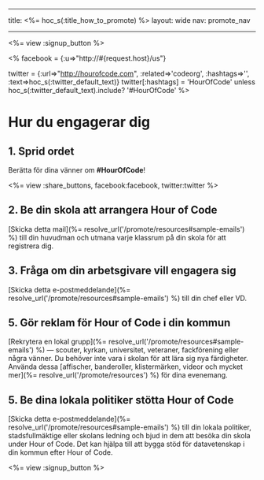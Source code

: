* * *

title: <%= hoc_s(:title_how_to_promote) %> layout: wide nav: promote_nav

* * *

<%= view :signup_button %>

<% facebook = {:u=>"http://#{request.host}/us"}

twitter = {:url=>"http://hourofcode.com", :related=>'codeorg', :hashtags=>'', :text=>hoc_s(:twitter_default_text)} twitter[:hashtags] = 'HourOfCode' unless hoc_s(:twitter_default_text).include? '#HourOfCode' %>

# Hur du engagerar dig

## 1. Sprid ordet

Berätta för dina vänner om **#HourOfCode**!

<%= view :share_buttons, facebook:facebook, twitter:twitter %>

## 2. Be din skola att arrangera Hour of Code

[Skicka detta mail](%= resolve_url('/promote/resources#sample-emails') %) till din huvudman och utmana varje klassrum på din skola för att registrera dig.

## 3. Fråga om din arbetsgivare vill engagera sig

[Skicka detta e-postmeddelande](%= resolve_url('/promote/resources#sample-emails') %) till din chef eller VD.

## 5. Gör reklam för Hour of Code i din kommun

[Rekrytera en lokal grupp](%= resolve_url('/promote/resources#sample-emails') %) — scouter, kyrkan, universitet, veteraner, fackförening eller några vänner. Du behöver inte vara i skolan för att lära sig nya färdigheter. Använda dessa [affischer, banderoller, klistermärken, videor och mycket mer](%= resolve_url('/promote/resources') %) för dina evenemang.

## 5. Be dina lokala politiker stötta Hour of Code

[Skicka detta e-postmeddelande](%= resolve_url('/promote/resources#sample-emails') %) till din lokala politiker, stadsfullmäktige eller skolans ledning och bjud in dem att besöka din skola under Hour of Code. Det kan hjälpa till att bygga stöd för datavetenskap i din kommun efter Hour of Code.

<%= view :signup_button %>